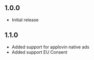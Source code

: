 ## 1.0.0

* Initial release

## 1.1.0

* Added support for applovin native ads
* Added support EU Consent